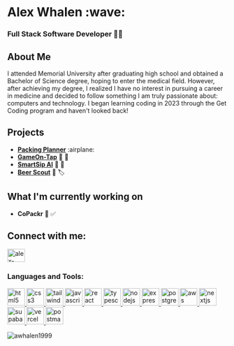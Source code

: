 <h1>Alex Whalen :wave:</h1>

<h3>Full Stack Software Developer 👨‍💻</h3>

<h2>About Me</h2>
<p>I attended Memorial University after graduating high school and obtained a Bachelor of Science degree, hoping to enter the medical field. However, after achieving my degree, I realized I have no interest in pursuing a career in medicine and decided to follow something I am truly passionate about: computers and technology. I began learning coding in 2023 through the Get Coding program and haven't looked back!</p>

<h2>Projects</h2>
<ul>
  <li><a href="https://awhalen1999.github.io/Packing-Planner/" target="_blank"><strong>Packing Planner</strong></a> :airplane:</li>
  <li><a href="https://awhalen1999.github.io/GameOn-Tap" target="_blank"><strong>GameOn-Tap</strong></a> 🎲 🍻</li>
  <li><a href="https://awhalen1999.github.io/smart-sip" target="_blank"><strong>SmartSip AI</strong></a> 🍹 🧠</li>
  <li><a href="https://beerscout.ca/" target="_blank"><strong>Beer Scout</strong></a> 🍺 🏷️</li>
</ul>
</ul>

<h2>What I'm currently working on</h2>
<ul>
  <li><strong>CoPackr</strong> 🧳 ✅</li>
</ul>

<h2 align="left">Connect with me:</h2>
<p align="left">
  <a href="https://linkedin.com/in/alex-whalen-0496b227b" target="blank">
    <img align="center" src="https://raw.githubusercontent.com/rahuldkjain/github-profile-readme-generator/master/src/images/icons/Social/linked-in-alt.svg" alt="alex-whalen-0496b227b" height="30" width="40" />
  </a>
</p>

<h3 align="left">Languages and Tools:</h3>
<p align="left">
  <!-- HTML -->
  <a href="https://www.w3.org/html/" target="_blank" rel="noreferrer">
    <img src="https://skillicons.dev/icons?i=html" alt="html5" width="40" height="40"/>
  </a>
  <!-- CSS -->
  <a href="https://www.w3schools.com/css/" target="_blank" rel="noreferrer">
    <img src="https://skillicons.dev/icons?i=css" alt="css3" width="40" height="40"/>
  </a>
  <!-- Tailwind CSS -->
  <a href="https://tailwindcss.com/" target="_blank" rel="noreferrer">
    <img src="https://skillicons.dev/icons?i=tailwind" alt="tailwind" width="40" height="40"/>
  </a>
  <!-- JavaScript -->
  <a href="https://developer.mozilla.org/en-US/docs/Web/JavaScript" target="_blank" rel="noreferrer">
    <img src="https://skillicons.dev/icons?i=js" alt="javascript" width="40" height="40"/>
  </a>
  <!-- React -->
  <a href="https://reactjs.org/" target="_blank" rel="noreferrer">
    <img src="https://skillicons.dev/icons?i=react" alt="react" width="40" height="40"/>
  </a>
  <!-- TypeScript -->
  <a href="https://www.typescriptlang.org/" target="_blank" rel="noreferrer">
    <img src="https://skillicons.dev/icons?i=ts" alt="typescript" width="40" height="40"/>
  </a>
  <!-- Node.js -->
  <a href="https://nodejs.org" target="_blank" rel="noreferrer">
    <img src="https://skillicons.dev/icons?i=nodejs" alt="nodejs" width="40" height="40"/>
  </a>
  <!-- Express -->
  <a href="https://expressjs.com" target="_blank" rel="noreferrer">
    <img src="https://skillicons.dev/icons?i=express" alt="express" width="40" height="40"/>
  </a>
  <!-- PostgreSQL -->
  <a href="https://www.postgresql.org" target="_blank" rel="noreferrer">
    <img src="https://skillicons.dev/icons?i=postgres" alt="postgresql" width="40" height="40"/>
  </a>
  <!-- AWS -->
  <a href="https://aws.amazon.com" target="_blank" rel="noreferrer">
    <img src="https://skillicons.dev/icons?i=aws" alt="aws" width="40" height="40"/>
  </a>
  <!-- Next.js -->
  <a href="https://nextjs.org/" target="_blank" rel="noreferrer">
    <img src="https://skillicons.dev/icons?i=nextjs" alt="nextjs" width="40" height="40"/>
  </a>
  <!-- Supabase -->
  <a href="https://supabase.com/" target="_blank" rel="noreferrer">
    <img src="https://skillicons.dev/icons?i=supabase" alt="supabase" width="40" height="40"/>
  </a>
  <!-- Vercel -->
  <a href="https://vercel.com/" target="_blank" rel="noreferrer">
    <img src="https://skillicons.dev/icons?i=vercel" alt="vercel" width="40" height="40"/>
  </a>
  <!-- Postman -->
  <a href="https://postman.com" target="_blank" rel="noreferrer">
    <img src="https://skillicons.dev/icons?i=postman" alt="postman" width="40" height="40"/>
  </a>
</p>

<p><img align="center" src="https://github-readme-stats.vercel.app/api/top-langs?username=awhalen1999&show_icons=true&theme=dark&locale=en&layout=compact" alt="awhalen1999" /></p>


